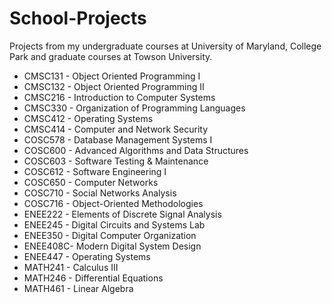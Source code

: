 # School-Projects
Projects from my undergraduate courses at University of Maryland, College Park and graduate courses at Towson University.

- CMSC131 - Object Oriented Programming I
- CMSC132 - Object Oriented Programming II
- CMSC216 - Introduction to Computer Systems
- CMSC330 - Organization of Programming Languages
- CMSC412 - Operating Systems
- CMSC414 - Computer and Network Security
- COSC578 - Database Management Systems I
- COSC600 - Advanced Algorithms and Data Structures
- COSC603 - Software Testing & Maintenance
- COSC612 - Software Engineering I
- COSC650 - Computer Networks
- COSC710 - Social Networks Analysis
- COSC716 - Object-Oriented Methodologies
- ENEE222 - Elements of Discrete Signal Analysis
- ENEE245 - Digital Circuits and Systems Lab
- ENEE350 - Digital Computer Organization
- ENEE408C- Modern Digital System Design
- ENEE447 - Operating Systems
- MATH241 - Calculus III
- MATH246 - Differential Equations
- MATH461 - Linear Algebra
